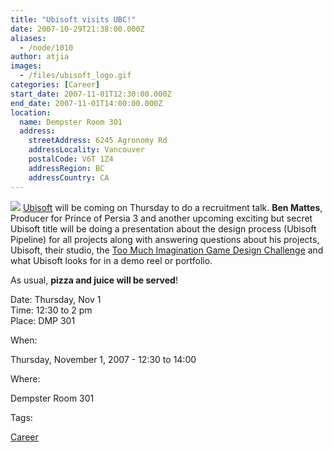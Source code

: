 ```yaml
---
title: "Ubisoft visits UBC!"
date: 2007-10-29T21:38:00.000Z
aliases:
  - /node/1010
author: atjia
images:
  - /files/ubisoft_logo.gif
categories: [Career]
start_date: 2007-11-01T12:30:00.000Z
end_date: 2007-11-01T14:00:00.000Z
location:
  name: Dempster Room 301
  address:
    streetAddress: 6245 Agronomy Rd
    addressLocality: Vancouver
    postalCode: V6T 1Z4
    addressRegion: BC
    addressCountry: CA
---
```


![](/files/ubisoft_logo.gif) [Ubisoft](https://www.ubi.com/ENCA/default.aspx) will be coming on Thursday to do a recruitment talk. **Ben Mattes**, Producer for Prince of Persia 3 and another upcoming exciting but secret Ubisoft title will be doing a presentation about the design process (Ubisoft Pipeline) for all projects along with answering questions about his projects, Ubisoft, their studio, the [Too Much Imagination Game Design Challenge](http://www.toomuchimagination.ca/) and what Ubisoft looks for in a demo reel or portfolio.

As usual, **pizza and juice will be served**!

Date: Thursday, Nov 1 \
Time: 12:30 to 2 pm \
Place: DMP 301

When: 

Thursday, November 1, 2007 - 12:30 to 14:00

Where: 

Dempster Room 301

Tags: 

[Career](/career)
